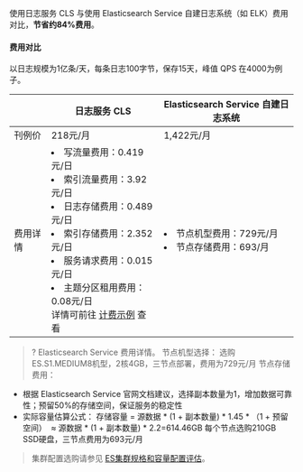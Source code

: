 使用日志服务 CLS 与使用 Elasticsearch Service 自建日志系统（如 ELK）费用对比，**节省约84%费用**。

#### 费用对比
以日志规模为1亿条/天，每条日志100字节，保存15天，峰值 QPS 在4000为例子。

|          | 日志服务 CLS                                                  | Elasticsearch Service 自建日志系统                |
| -------- | ------------------------------------------------------------ | ------------------------------------------------ |
| 刊例价   | 218元/月                                                     | 1,422元/月                                       |
| 费用详情 | <li>写流量费用：0.419元/日<br /> <li>索引流量费用：3.92元/日<br /> <li>日志存储费用：0.489元/日<br /> <li>索引存储费用：2.352元/日<br /> <li>服务请求费用：0.015元/日<br /> <li>主题分区租用费用：0.08元/日<br />详情可前往 [计费示例](https://cloud.tencent.com/document/product/614/45802#.E8.AE.A1.E8.B4.B9.E7.A4.BA.E4.BE.8B) 查看 |  <li>节点机型费用：729元/月<br /> <li>节点存储费用：693/月 |

>? Elasticsearch Service 费用详情。
> 节点机型选择：
选购ES.S1.MEDIUM8机型，2核4GB，三节点部署，费用为729元/月
> 节点存储费用：
 - 根据 Elasticsearch Service 官网文档建议，选择副本数量为1，增加数据可靠性；预留50%的存储空间，保证服务的稳定性
 - 实际容量估算公式：
   存储容量 = 源数据 * (1 + 副本数量) * 1.45 * （1 + 预留空间）
   ​					≈ 源数据 * (1 + 副本数量) * 2.2=614.46GB
   每个节点选购210GB SSD硬盘，三节点费用为693元/月
> 集群配置选购请参见 [ES集群规格和容量配置评估](https://cloud.tencent.com/document/product/845/19551)。





